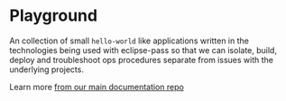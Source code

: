 # Playground

An collection of small `hello-world` like applications written
in the technologies being used with eclipse-pass so that we can
isolate, build, deploy and troubleshoot ops procedures separate
from issues with the underlying projects.

Learn more [from our main documentation repo](https://github.com/eclipse-pass/main/blob/main/docs/dev/playground.md)
